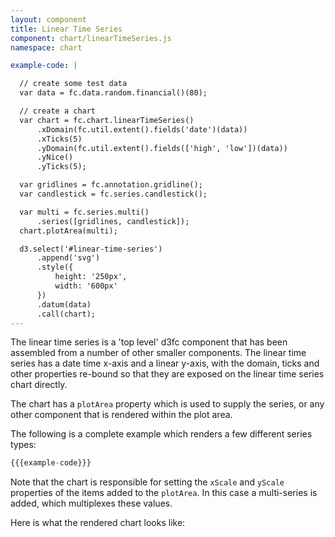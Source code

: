 ```yaml
---
layout: component
title: Linear Time Series
component: chart/linearTimeSeries.js
namespace: chart

example-code: |

  // create some test data
  var data = fc.data.random.financial()(80);

  // create a chart
  var chart = fc.chart.linearTimeSeries()
      .xDomain(fc.util.extent().fields('date')(data))
      .xTicks(5)
      .yDomain(fc.util.extent().fields(['high', 'low'])(data))
      .yNice()
      .yTicks(5);

  var gridlines = fc.annotation.gridline();
  var candlestick = fc.series.candlestick();

  var multi = fc.series.multi()
      .series([gridlines, candlestick]);
  chart.plotArea(multi);

  d3.select('#linear-time-series')
      .append('svg')
      .style({
          height: '250px',
          width: '600px'
      })
      .datum(data)
      .call(chart);
---
```


The linear time series is a 'top level' d3fc component that has been assembled from a number of other smaller components. The linear time series has a date time x-axis and a linear y-axis, with the domain, ticks and other properties re-bound so that they are exposed on the linear time series chart directly.

The chart has a `plotArea` property which is used to supply the series, or any other component that is rendered within the plot area.

The following is a complete example which renders a few different series types:

```js
{{{example-code}}}
```

Note that the chart is responsible for setting the `xScale` and `yScale` properties of the items added to the `plotArea`. In this case a multi-series is added, which multiplexes these values.

Here is what the rendered chart looks like:

<div id="linear-time-series" class="chart"> </div>
<script type="text/javascript">
(function() {
  {{{example-code}}}
}());
</script>

